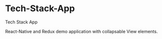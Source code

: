 # Tech-Stack-App
Tech Stack App

React-Native and Redux demo application with collapsable View elements.

